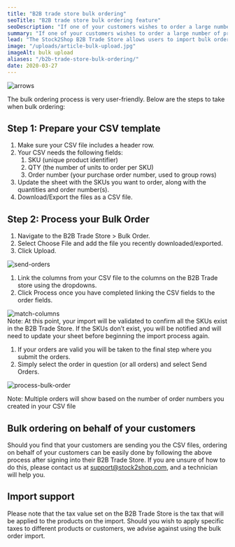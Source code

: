 ```yaml
---
title: "B2B trade store bulk ordering"
seoTitle: "B2B trade store bulk ordering feature"
seoDescription: "If one of your customers wishes to order a large number of products, they can now do so easily by uploading a spreadsheet to the Stock2Shop B2B Trade Store using the new B2B Bulk Ordering Feature"
summary: "If one of your customers wishes to order a large number of products, they can now do so easily by uploading a spreadsheet to the Stock2Shop B2B Trade Store."
lead: "The Stock2Shop B2B Trade Store allows users to import bulk orders via a CSV (Comma-separated values) file. This means that should one of your customers wish to order a large number of products, they can do so easily by uploading a spreadsheet."
image: "/uploads/article-bulk-upload.jpg"
imageAlt: bulk upload
aliases: "/b2b-trade-store-bulk-ordering/"
date: 2020-03-27
---
```


![arrows](/uploads/article-arrows.jpg)  

The bulk ordering process is very user-friendly. Below are the steps to take when bulk ordering:

## Step 1: Prepare your CSV template

1. Make sure your CSV file includes a header row.
2. Your CSV needs the following fields:
    1. SKU (unique product identifier)
    2. QTY (the number of units to order per SKU)
    3. Order number (your purchase order number, used to group rows)
3. Update the sheet with the SKUs you want to order, along with the quantities and order number(s).
4. Download/Export the files as a CSV file.

## Step 2: Process your Bulk Order

1. Navigate to the B2B Trade Store > Bulk Order.
2. Select Choose File and add the file you recently downloaded/exported.
3. Click Upload.

![send-orders](/uploads/article-send-orders.png)  
1. Link the columns from your CSV file to the columns on the B2B Trade store using the dropdowns.
2. Click Process once you have completed linking the CSV fields to the order fields.

![match-columns](/uploads/article-match-columns.png)  
Note: At this point, your import will be validated to confirm all the SKUs exist in the B2B Trade Store. If the SKUs don’t exist, you will be notified and will need to update your sheet before beginning the import process again.
1. If your orders are valid you will be taken to the final step where you submit the orders.
2. Simply select the order in question (or all orders) and select Send Orders.

![process-bulk-order](/uploads/article-process-bulk-order.png)  

Note: Multiple orders will show based on the number of order numbers you created in your CSV file

## Bulk ordering on behalf of your customers

Should you find that your customers are sending you the CSV files, ordering on behalf of your customers can be easily done by following the above process after signing into their B2B Trade Store. If you are unsure of how to do this, please contact us at support@stock2shop.com, and a technician will help you.

## Import support

Please note that the tax value set on the B2B Trade Store is the tax that will be applied to the products on the import. Should you wish to apply specific taxes to different products or customers, we advise against using the bulk order import.